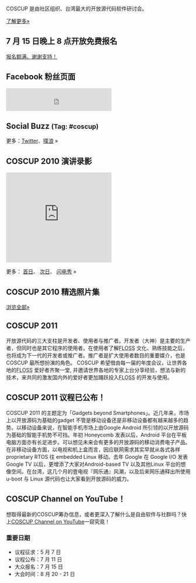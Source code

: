 <div id="sidebar2" class="hideInMobile">
	<div class="intro">
		<p>COSCUP 是由社区组织、台湾最大的开放源代码软件研讨会。 </p>
		<p class="more"><a href="about/">了解更多»</a></p>
	</div>
	<h2>7 月 15 日晚上 8 点开放免费报名</h2>
	<p id="thank-you"><a href="http://blog.coscup.org/2011/07/coscup_16.html">报名额满、谢谢支持！</a></p>
	<h2>Facebook 粉丝页面</h2>
	<iframe src="https://www.facebook.com/plugins/likebox.php?href=https%3A%2F%2Fwww.facebook.com%2Fcoscup&amp;width=288&amp;colorscheme=light&amp;show_faces=false&amp;stream =false&amp;header=true&amp;height=62" scrolling="no" frameborder="0" style="border:none; overflow:hidden; width:288px; height:62px; background-color: #fff"></iframe>
	<div id="ipv6block"></div>
	<h2>Social Buzz <small>(Tag: #coscup)</small></h2>
	<div class="socialbuzz"></div>
	<p class="more">更多：<a href="https://search.twitter.com/search?q=coscup+OR+from%3Acoscup">Twitter</a>、<a href="http://www.plurk.com/psearch#q=COSCUP">噗浪</a> »</p>
	<h2>COSCUP 2010 演讲录影</h2>
	<iframe class="video" title="YouTube video player" width="288" height="246" style="width: 288px; height: 246px" src="http://www.youtube.com/embed/p/74F06EB83BBBC445" frameborder="0"  allowfullscreen="allowfullscreen"></iframe>
    <p class="more">更多：
        <a href="http://www.youtube.com/view_play_list?p=6B44377354D83D41">首日</a>、
        <a href="http://www.youtube.com/view_play_list?p=31632A9DC6140024">次日</a>、
        <a href="http://www.youtube.com/view_play_list?p=C56D2E96312D2A53">闪电秀</a> »
    </p>
	<h2>COSCUP 2010 精选照片集</h2>
	<div class="images"></div>
	<p class="more"><a href="http://www.flickr.com/groups/coscup2010-selection/pool/">浏览全部»</a></p>
</div>

## COSCUP 2011

开放源代码的三大支柱是开发者、使用者与推广者。开发者（大神）是主要的生产者，但同时也是其它程序的使用者。在使用者了解<abbr title="自由与开放源代码软件">FLOSS</abbr> 文化、熟练技能之后，也将成为下一代的开发者或推广者。推广者是扩大使用者数目的重要媒介，也是COSCUP 最所想扮演的角色。 COSCUP 希望借由每一届的年度会议，让世界各地的<abbr title="自由与开放源代码软件">FLOSS</abbr> 爱好者齐聚一堂, 并邀请世界各地的专家上台分享经验，想法与新的技术，来共同的激发国内外的爱好者更加踊跃投入<abbr title="自由与开放源代码软件">FLOSS</abbr> 的开发与使用。

## COSCUP 2011 议程已公布！

COSCUP 2011 的主题定为「Gadgets beyond Smartphones」。近几年来，市场上以开放源码为基础的gadget
不管是移动设备还是非移动设备都有越来越多的趋势。以移动设备来说，在智能手机市场上由Google Android
所引领的以开放源码为基础的智能手机势不可挡。年初 Honeycomb 发表以后，Android
平台在平板电脑方面亦有长足进步。可以想见未来会有更多的开放源码的移动消费电子产品。在非移动设备方面，以电视和机上盒而言，因应联网需求其实早就从各式各样
proprietary RTOS 往 embedded Linux 移动。去年 Google 在 Google I/O 发表 Google TV
以后，更增添了大家对Android-based TV 以及其他Linux
平台的想像空间。在台湾，这几个月的壹电视『网乐通』风潮，以及后来网乐通释出所使用 u-boot 与 Linux 源代码也让大家看到开放源码的威力。

## COSCUP Channel on YouTube！
想取得最新的COSCUP筹办信息，或者更深入了解什么是自由软件与社群吗？快上[COSCUP Channel on YouTube](http://www.youtube.com/user/coscup2011)一窥究竟！

### 重要日期

* 议程征求：5 月 7 日
* 议程公布：7 月 11 日
* 大众报名：7 月 15 日
* 大会时间：8 月 20 - 21 日
